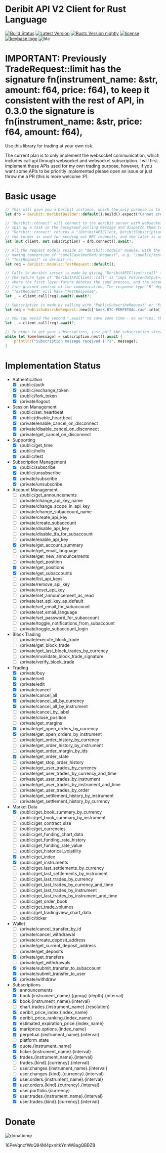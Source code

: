 Deribit API V2 Client for Rust Language
=================

[![Build Status]][travis] [![Latest Version]][crates.io] [![Rustc Version nightly]][rustc] [![license]][license-content] [![keybase logo]][keybase] ![btc]

[Build Status]: https://img.shields.io/travis/dovahcrow/deribit-rs.svg?style=flat-square
[travis]: https://travis-ci.org/dovahcrow/deribit-rs

[Latest Version]: https://img.shields.io/crates/v/deribit.svg?style=flat-square
[crates.io]: https://crates.io/crates/deribit

[Rustc Version nightly]: https://img.shields.io/badge/rustc-nightly-lightgray.svg?style=flat-square
[rustc]: #

[license]: https://img.shields.io/crates/l/deribit.svg?style=flat-square
[license-content]: LICENSE

[keybase logo]: https://img.shields.io/keybase/pgp/dovahcrow.svg?style=flat-square
[keybase]: #

[btc]: https://img.shields.io/keybase/btc/dovahcrow.svg?style=flat-square

# IMPORTANT: Previously TradeRequest::limit has the signature fn(instrument_name: &str, amount: f64, price: f64), to keep it consistent with the rest of API, in 0.3.0 the signature is fn(instrument_name: &str, price: f64, amount: f64),
Use this library for trading at your own risk.

The current plan is to only implement the websocket communication, which includes call api through websocket 
and websocket subscription. I will first implement these APIs used for my own trading purpose, however, if you want some APIs 
to be prioritly implemented please open an issue or just throw me a PR (this is more welcome :P).

# Basic usage

```rust
// This will give you a Deribit instance, which the only purpose is to create connection.
let drb = deribit::DeribitBuilder::default().build().expect("Cannot create deribit client");

// "Deribit::connect" will connect to the deribit server with websocket as well as
// spin up a task in the backgroud polling message and dispatch them to subscription channel or RPC channel respectively.
// "Deribit::connect" returns a "(DeribitAPIClient, DeribitSubscriptionClient)" tuple, where
// the former is used for sending out RPC requests, and the later is used for receiving notifications.
let (mut client, mut subscription) = drb.connect().await?;

// All the request models reside in "deribit::models" module, with the
// naming convention of "camelCase(method)+Request", e.g. "/public/test" would be
// "TestRequest" in deribit-rs.
let req = deribit::models::TestRequest::default();

// Calls to deribit server is made by giving "DeribitAPIClient::call" the request object.
// The return type of "DeribitAPIClient::call" is "impl Future<Output=impl Future<Output=R>>", 
// where the first layer future denotes the send process, and the second one denotes the receive process. This brings
// fine grained control of the communication. The response type "R" depends on your request, with similar naming convention: 
// "TestRequest" will have "TestResponse".
let _ = client.call(req).await?.await?;

// Subscription is made by calling with "PublicSubscribeRequest" or "PrivateSubscribeRequest".
let req = PublicSubscribeRequest::new(&["book.BTC-PERPETUAL.raw".into()]);

// You can avoid the second ".await" to save some time - no worries, the request will still be received by the deribit server.
let _ = client.call(req).await?;

// In order to get your subscriptions, just poll the subscription stream. The "DeribitSubscriptionClient" implements the "futures::Stream" trait.
while let Some(message) = subscription.next().await {
    println!("Subscription message received {:?}", message);
}

```
# Implementation Status

- Authentication
    - [x] /public/auth
    - [x] /public/exchange_token
    - [x] /public/fork_token
    - [x] /private/logout
- Session Management
    - [x] /public/set_heartbeat
    - [x] /public/disable_heartbeat
    - [x] /private/enable_cancel_on_disconnect
    - [x] /private/disable_cancel_on_disconnect
    - [x] /private/get_cancel_on_disconnect
- Supporting
    - [x] /public/get_time
    - [x] /public/hello
    - [x] /public/test
- Subscription Management
    - [x] /public/subscribe
    - [x] /public/unsubscribe
    - [x] /private/subscribe
    - [x] /private/unsubscribe
- Account Management
    - [ ] /public/get_announcements
    - [ ] /private/change_api_key_name
    - [ ] /private/change_scope_in_api_key
    - [ ] /private/change_subaccount_name
    - [ ] /private/create_api_key
    - [ ] /private/create_subaccount
    - [ ] /private/disable_api_key
    - [ ] /private/disable_tfa_for_subaccount
    - [ ] /private/enable_api_key
    - [x] /private/get_account_summary
    - [ ] /private/get_email_language
    - [ ] /private/get_new_announcements
    - [ ] /private/get_position
    - [x] /private/get_positions
    - [x] /private/get_subaccounts
    - [ ] /private/list_api_keys
    - [ ] /private/remove_api_key
    - [ ] /private/reset_api_key
    - [ ] /private/set_announcement_as_read
    - [ ] /private/set_api_key_as_default
    - [ ] /private/set_email_for_subaccount
    - [ ] /private/set_email_language 
    - [ ] /private/set_password_for_subaccount
    - [ ] /private/toggle_notifications_from_subaccount
    - [ ] /private/toggle_subaccount_login
- Block Trading
    - [ ] /private/execute_block_trade
    - [ ] /private/get_block_trade
    - [ ] /private/get_last_block_trades_by_currency
    - [ ] /private/invalidate_block_trade_signature
    - [ ] /private/verify_block_trade
- Trading
    - [x] /private/buy
    - [x] /private/sell
    - [x] /private/edit
    - [x] /private/cancel
    - [x] /private/cancel_all
    - [x] /private/cancel_all_by_currency
    - [x] /private/cancel_all_by_instrument
    - [ ] /private/cancel_by_label
    - [ ] /private/close_position
    - [ ] /private/get_margins
    - [x] /private/get_open_orders_by_currency
    - [x] /private/get_open_orders_by_instrument
    - [ ] /private/get_order_history_by_currency
    - [ ] /private/get_order_history_by_instrument
    - [ ] /private/get_order_margin_by_ids
    - [x] /private/get_order_state
    - [ ] /private/get_stop_order_history
    - [ ] /private/get_user_trades_by_currency
    - [ ] /private/get_user_trades_by_currency_and_time
    - [ ] /private/get_user_trades_by_instrument
    - [ ] /private/get_user_trades_by_instrument_and_time
    - [ ] /private/get_user_trades_by_order
    - [ ] /private/get_settlement_history_by_instrument
    - [ ] /private/get_settlement_history_by_currency
- Market Data
    - [x] /public/get_book_summary_by_currency
    - [ ] /public/get_book_summary_by_instrument
    - [ ] /public/get_contract_size
    - [ ] /public/get_currencies
    - [ ] /public/get_funding_chart_data
    - [ ] /public/get_funding_rate_history
    - [ ] /public/get_funding_rate_value
    - [ ] /public/get_historical_volatility
    - [x] /public/get_index
    - [x] /public/get_instruments
    - [ ] /public/get_last_settlements_by_currency
    - [ ] /public/get_last_settlements_by_instrument
    - [ ] /public/get_last_trades_by_currency
    - [ ] /public/get_last_trades_by_currency_and_time
    - [ ] /public/get_last_trades_by_instrument
    - [ ] /public/get_last_trades_by_instrument_and_time
    - [ ] /public/get_order_book
    - [ ] /public/get_trade_volumes
    - [ ] /public/get_tradingview_chart_data
    - [ ] /public/ticker
- Wallet
    - [ ] /private/cancel_transfer_by_id
    - [ ] /private/cancel_withdrawal
    - [ ] /private/create_deposit_address
    - [ ] /private/get_current_deposit_address
    - [ ] /private/get_deposits
    - [x] /private/get_transfers
    - [ ] /private/get_withdrawals
    - [x] /private/submit_transfer_to_subaccount
    - [x] /private/submit_transfer_to_user
    - [x] /private/withdraw
- Subscriptions
    - [x] announcements
    - [x] book.{instrument_name}.{group}.{depth}.{interval}
    - [x] book.{instrument_name}.{interval}
    - [ ] chart.trades.{instrument_name}.{resolution}
    - [x] deribit_price_index.{index_name}
    - [x] deribit_price_ranking.{index_name}
    - [x] estimated_expiration_price.{index_name}
    - [x] markprice.options.{index_name}
    - [x] perpetual.{instrument_name}.{interval}
    - [ ] platform_state
    - [x] quote.{instrument_name}
    - [x] ticker.{instrument_name}.{interval}
    - [x] trades.{instrument_name}.{interval}
    - [ ] trades.{kind}.{currency}.{interval}
    - [ ] user.changes.{instrument_name}.{interval}
    - [ ] user.changes.{kind}.{currency}.{interval}
    - [x] user.orders.{instrument_name}.{interval}
    - [x] user.orders.{kind}.{currency}.{interval}
    - [x] user.portfolio.{currency}
    - [x] user.trades.{instrument_name}.{interval}
    - [x] user.trades.{kind}.{currency}.{interval}

# Donate

![donationqr](assets/donationqr.png)

16PeVqncfWoQ94M4pxnitkYnnW8agQBBZB
